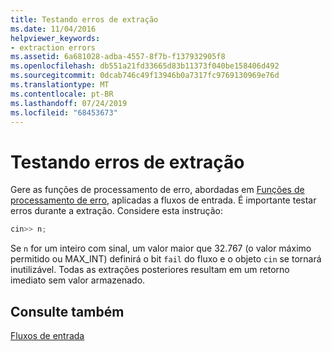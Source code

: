 ```yaml
---
title: Testando erros de extração
ms.date: 11/04/2016
helpviewer_keywords:
- extraction errors
ms.assetid: 6a681028-adba-4557-8f7b-f137932905f8
ms.openlocfilehash: db551a21fd33665d83b11373f040be158406d492
ms.sourcegitcommit: 0dcab746c49f13946b0a7317fc9769130969e76d
ms.translationtype: MT
ms.contentlocale: pt-BR
ms.lasthandoff: 07/24/2019
ms.locfileid: "68453673"
---
```

# <a name="testing-for-extraction-errors"></a>Testando erros de extração

Gere as funções de processamento de erro, abordadas em [Funções de processamento de erro](../standard-library/output-file-stream-member-functions.md), aplicadas a fluxos de entrada. É importante testar erros durante a extração. Considere esta instrução:

```cpp
cin>> n;
```

Se `n` for um inteiro com sinal, um valor maior que 32.767 (o valor máximo permitido ou MAX_INT) definirá o bit `fail` do fluxo e o objeto `cin` se tornará inutilizável. Todas as extrações posteriores resultam em um retorno imediato sem valor armazenado.

## <a name="see-also"></a>Consulte também

[Fluxos de entrada](../standard-library/input-streams.md)
